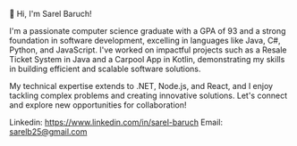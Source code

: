 👋 Hi, I'm Sarel Baruch!

I'm a passionate computer science graduate with a GPA of 93 and a strong foundation in software development, excelling in languages like Java, C#, Python, and JavaScript. I've worked on impactful projects such as a Resale Ticket System in Java and a Carpool App in Kotlin, demonstrating my skills in building efficient and scalable software solutions.

My technical expertise extends to .NET, Node.js, and React, and I enjoy tackling complex problems and creating innovative solutions. 
Let's connect and explore new opportunities for collaboration!

Linkedin: https://www.linkedin.com/in/sarel-baruch
Email: sarelb25@gmail.com
